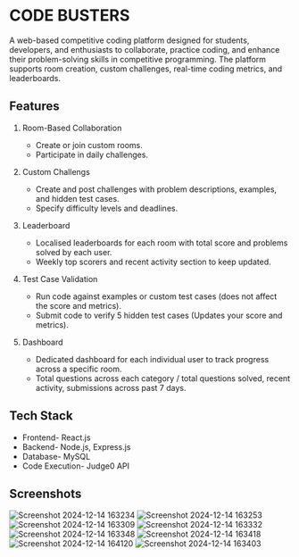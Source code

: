 # CODE BUSTERS 
<p>A web-based competitive coding platform designed for students, developers, and enthusiasts to collaborate, practice coding, and enhance their problem-solving skills in competitive programming. The platform supports room creation, custom challenges, real-time coding metrics, and leaderboards.</p>

## Features
<ol>
  <li>
    <p>Room-Based Collaboration</p>
    <ul>
      <li>Create or join custom rooms.</li>
      <li>Participate in daily challenges.</li>
    </ul>
  </li>
  <li>
    <p>Custom Challengs</p>
    <ul>
      <li>Create and post challenges with problem descriptions, examples, and hidden test cases.</li>
      <li>Specify difficulty levels and deadlines.</li>
    </ul>
  </li>
  <li>
    <p>Leaderboard</p>
    <ul>
      <li>Localised leaderboards for each room with total score and problems solved by each user.</li>
      <li>Weekly top scorers and recent activity section to keep updated.</li>
    </ul>
  </li>
  <li>
    <p>Test Case Validation</p>
    <ul>
      <li>Run code against examples or custom test cases (does not affect the score and metrics).</li>
      <li>Submit code to verify 5 hidden test cases (Updates your score and metrics).</li>
    </ul>
  </li>
  <li>
    <p>Dashboard</p>
    <ul>
      <li>Dedicated dashboard for each individual user to track progress across a specific room.</li>
      <li>Total questions across each category / total questions solved, recent activity, submissions across past 7 days.</li>
    </ul>
  </li>
</ol>

## Tech Stack
<ul>
  <li>Frontend- React.js</li>
  <li>Backend- Node.js, Express.js</li>
  <li>Database- MySQL</li>
  <li>Code Execution- Judge0 API</li>
</ul>

## Screenshots
![Screenshot 2024-12-14 163234](https://github.com/user-attachments/assets/dc601168-019b-43cc-a8f5-a6a6c88beb57)
![Screenshot 2024-12-14 163253](https://github.com/user-attachments/assets/2a0734b3-ea06-410b-a7a4-ee5d4d408ca1)
![Screenshot 2024-12-14 163309](https://github.com/user-attachments/assets/338569bb-c294-4185-ad49-53c2673a423c)
![Screenshot 2024-12-14 163332](https://github.com/user-attachments/assets/a1dbd2b0-624c-43d3-b45e-5f3a469ac159)
![Screenshot 2024-12-14 163348](https://github.com/user-attachments/assets/376bc526-7e13-4750-8b3d-91c36abe8287)
![Screenshot 2024-12-14 163418](https://github.com/user-attachments/assets/bac67784-cd59-453d-8fe8-bda00375c507)
![Screenshot 2024-12-14 164120](https://github.com/user-attachments/assets/ec184af0-f0d5-4d7a-afe3-dbd099ee0799)
![Screenshot 2024-12-14 163403](https://github.com/user-attachments/assets/47810429-5f78-4af5-85c1-56dd1a89f36e)
